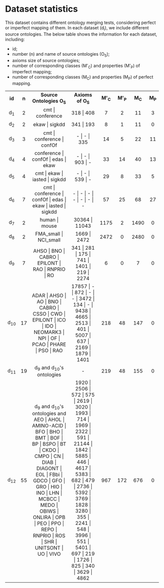 # Dataset statistics

This dataset contains different ontology merging tests, considering perfect or imperfect mapping of them. In each dataset (d<sub>i</sub>), we include different source ontologies. The below table shows the information for each dataset, including: 
* id; 
* number (n) and name of source ontologies (O<sub>S</sub>); 
* axioms size of source ontologies; 
* number of corresponding classes (M'<sub>C</sub>) and properties (M'<sub>P</sub>) of imperfect mapping; 
* number of corresponding classes (M<sub>C</sub>) and properties (M<sub>P</sub>) of perfect mapping.

<table align="center">
<tbody>
<tr align="center">
  <td><b>id</b></td>
  <td><b>n</b></td>
  <td><b>Source Ontologies O<sub>S</sub></b></td>
<td><b>Axioms of O<sub>S</sub></b></td>
<td><b>M'<sub>C</sub></b></td>
<td><b>M'<sub>P</sub></b></td>
<td><b>M<sub>C</sub></b></td>
<td><b>M<sub>P</sub></b></td>
</tr>
<tr align="center">
<td>d<sub>1</sub></td>
<td>2</td>
<td>cmt | conference</td>
<td>318 | 408</td>
<td>7</td>
<td>2</td>
<td>11</td>
<td>3</td>
</tr>
<tr align="center">
<td>d<sub>2</sub></td>
<td>2</td>
<td>ekaw | sigkdd</td>
<td>341 | 193</td>
<td>8</td>
<td>1</td>
<td>11</td>
<td>0</td>
</tr>
  
 
<tr align="center">
<td>d<sub>3</sub></td>
<td>3</td>
<td>cmt | conference | confOf</td>
<td>- | - | 335</td>
<td>14</td>
<td>5</td>
<td>22</td>
<td>11</td>
</tr>


<tr align="center">
<td>d<sub>4</sub></td>
<td>4</td>
<td>conference | confOf | edas | ekaw</td>
<td>- | - | 903 | - </td>
<td>33</td>
<td>14</td>
<td>40</td>
<td>13</td>
</tr>


<tr align="center">
<td>d<sub>5</sub></td>
<td>4</td>
<td>cmt | ekaw | iasted | sigkdd</td>
<td>- | - | 539 | -</td>
<td>29</td>
<td>8</td>
<td>33</td>
<td>5</td>
</tr>


<tr align="center">
<td>d<sub>6</sub></td>
<td>7</td>
<td>cmt | conference | confOf | edas | ekaw | iasted | sigkdd</td>
<td>- | - | - | - | - | - | -  </td>
<td>57</td>
<td>25</td>
<td>68</td>
<td>27</td>
</tr>


<tr align="center">
<td>d<sub>7</sub></td>
<td>2</td>
<td>human | mouse </td>
<td>30364 | 11043</td>
<td>1175</td>
<td>2</td>
<td>1490</td>
<td>0</td>
</tr>


<tr align="center">
<td>d<sub>8</sub></td>
<td>2</td>
<td>FMA_small | NCI_small</td>
<td>1669 | 2472</td>
<td>2472</td>
<td>0</td>
<td>2480</td>
<td>0</td>
</tr>


<tr align="center">
<td>d<sub>9</sub></td>
<td>7</td>
<td>AHSO | BNO | CABRO | EPILONT | RAO | RNPRIO | RO</td>
<td>341 | 281 | 175 | 741 | 1401 | 219 | 2274</td>
<td>6</td>
<td>0</td>
<td>7</td>
<td>0</td>
</tr>


<tr align="center">
<td>d<sub>10</sub></td>
<td>17</td>
<td>ADAR | AHSO | AO | BNO | CABRO | CSSO | CWD | EPILONT | ICO | IDO | NEOMARK3 | NPI | OF | PCAO | PHARE | PSO | RAO</td>
<td>17857 | - | 872 | - | - | 3472 | 134 | - | 9438 | 4665 | 2513 | 401 | 5007 | 637 | 2169 | 1879 | 1401</td>
<td>218</td>
<td>48</td>
<td>147</td>
<td>0</td>
</tr>


<tr align="center">
<td>d<sub>11</sub></td>
<td>19</td>
<td>d<sub>9</sub> and d<sub>10</sub>'s ontologies</td>
<td>-</td>
<td>219</td>
<td>48</td>
<td>155</td>
<td>0</td>
</tr>


<tr align="center">
<td>d<sub>12</sub></td>
<td>55</td>
  <td>d<sub>9</sub> and d<sub>10</sub>'s ontologies and AEO | AHOL | AMINO-ACID | BFO | BHO | BMT | BOF | BP | BSPO | BT | CKDO | CMPO | CN | DIAB | DIAGONT | EOL | FBbi | GDCO | GFO | GRO | HIO | INO | LHN | MCBCC | MEDO | OBIWS | ONLIRA | OPB | PEO | PPO | REPO | RNPRIO | ROS | SHR | UNITSONT | UO | VIVO</td>
<td>1920 | 2506 | 572 | 575 | 2619 | 3020 | 1993 | 714 | 1969 | 2322 | 591 | 21144 | 1842 | 5885 | 446 | 4617 | 5383 | 682 | 479 | 2736 | 5392 | 3769 | 1828 | 3280 | 355 | 2241 | 548 | 3996 | 551 | 5401 | 697 | 219 | 1726 | 825 | 340 | 3629 | 4862</td>
<td>967</td>
<td>172</td>
<td>676</td>
<td>0</td>
</tr>
 
</tbody>
</table>

